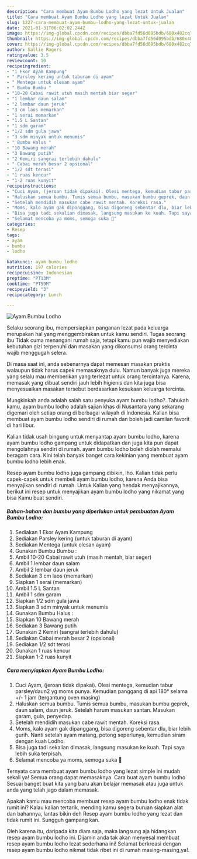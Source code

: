 ```yaml
---
description: "Cara membuat Ayam Bumbu Lodho yang lezat Untuk Jualan"
title: "Cara membuat Ayam Bumbu Lodho yang lezat Untuk Jualan"
slug: 1227-cara-membuat-ayam-bumbu-lodho-yang-lezat-untuk-jualan
date: 2021-01-31T06:02:02.244Z
image: https://img-global.cpcdn.com/recipes/dbba7fd56d095bdb/680x482cq70/ayam-bumbu-lodho-foto-resep-utama.jpg
thumbnail: https://img-global.cpcdn.com/recipes/dbba7fd56d095bdb/680x482cq70/ayam-bumbu-lodho-foto-resep-utama.jpg
cover: https://img-global.cpcdn.com/recipes/dbba7fd56d095bdb/680x482cq70/ayam-bumbu-lodho-foto-resep-utama.jpg
author: Sallie Rogers
ratingvalue: 3.5
reviewcount: 10
recipeingredient:
- "1 Ekor Ayam Kampung"
- " Parsley kering untuk taburan di ayam"
- " Mentega untuk olesan ayam"
- " Bumbu Bumbu "
- "10-20 Cabai rawit utuh masih mentah biar seger"
- "1 lembar daun salam"
- "2 lembar daun jeruk"
- "3 cm laos memarkan"
- "1 serai memarkan"
- "1.5 L Santan"
- "1 sdm garam"
- "1/2 sdm gula jawa"
- "3 sdm minyak untuk menumis"
- " Bumbu Halus "
- "10 Bawang merah"
- "3 Bawang putih"
- "2 Kemiri sangrai terlebih dahulu"
- " Cabai merah besar 2 opsional"
- "1/2 sdt terasi"
- "1 ruas kencur"
- "1-2 ruas kunyit"
recipeinstructions:
- "Cuci Ayam, (jeroan tidak dipakai). Olesi mentega, kemudian tabur parsley/daun2 yg moms punya. Kemudian panggang di api 180° selama +/- 1 jam (tergantung oven masing)"
- "Haluskan semua bumbu. Tumis semua bumbu, masukan bumbu geprek, daun salam, daun jeruk. Setelah harum masukan santan. Masukan garam, gula, penyedap."
- "Setelah mendidih masukan cabe rawit mentah. Koreksi rasa."
- "Moms, kalo ayam gak dipanggang, bisa digoreng sebentar dlu, biar lebih gurih. Nanti setelah ayam matang, potong seperlunya, kemudian siram dengan kuah Lodho."
- "Bisa juga tadi sekalian dimasak, langsung masukan ke kuah. Tapi saya lebih suka terpisah."
- "Selamat mencoba ya moms, semoga suka 🥰"
categories:
- Resep
tags:
- ayam
- bumbu
- lodho

katakunci: ayam bumbu lodho 
nutrition: 197 calories
recipecuisine: Indonesian
preptime: "PT13M"
cooktime: "PT59M"
recipeyield: "3"
recipecategory: Lunch

---
```



![Ayam Bumbu Lodho](https://img-global.cpcdn.com/recipes/dbba7fd56d095bdb/680x482cq70/ayam-bumbu-lodho-foto-resep-utama.jpg)

Selaku seorang ibu, mempersiapkan panganan lezat pada keluarga merupakan hal yang menggembirakan untuk kamu sendiri. Tugas seorang ibu Tidak cuma menangani rumah saja, tetapi kamu pun wajib menyediakan kebutuhan gizi terpenuhi dan masakan yang dikonsumsi orang tercinta wajib menggugah selera.

Di masa  saat ini, anda sebenarnya dapat memesan masakan praktis walaupun tidak harus capek memasaknya dulu. Namun banyak juga mereka yang selalu mau memberikan yang terlezat untuk orang tercintanya. Karena, memasak yang dibuat sendiri jauh lebih higienis dan kita juga bisa menyesuaikan masakan tersebut berdasarkan kesukaan keluarga tercinta. 



Mungkinkah anda adalah salah satu penyuka ayam bumbu lodho?. Tahukah kamu, ayam bumbu lodho adalah sajian khas di Nusantara yang sekarang digemari oleh setiap orang di berbagai wilayah di Indonesia. Kalian bisa membuat ayam bumbu lodho sendiri di rumah dan boleh jadi camilan favorit di hari libur.

Kalian tidak usah bingung untuk menyantap ayam bumbu lodho, karena ayam bumbu lodho gampang untuk didapatkan dan juga kita pun dapat mengolahnya sendiri di rumah. ayam bumbu lodho boleh diolah memalui beragam cara. Kini telah banyak banget cara kekinian yang membuat ayam bumbu lodho lebih enak.

Resep ayam bumbu lodho juga gampang dibikin, lho. Kalian tidak perlu capek-capek untuk membeli ayam bumbu lodho, karena Anda bisa menyajikan sendiri di rumah. Untuk Kalian yang hendak menyajikannya, berikut ini resep untuk menyajikan ayam bumbu lodho yang nikamat yang bisa Kamu buat sendiri.

<!--inarticleads1-->

##### Bahan-bahan dan bumbu yang diperlukan untuk pembuatan Ayam Bumbu Lodho:

1. Sediakan 1 Ekor Ayam Kampung
1. Sediakan  Parsley kering (untuk taburan di ayam)
1. Sediakan  Mentega (untuk olesan ayam)
1. Gunakan  Bumbu Bumbu :
1. Ambil 10-20 Cabai rawit utuh (masih mentah, biar seger)
1. Ambil 1 lembar daun salam
1. Ambil 2 lembar daun jeruk
1. Sediakan 3 cm laos (memarkan)
1. Siapkan 1 serai (memarkan)
1. Ambil 1.5 L Santan
1. Ambil 1 sdm garam
1. Siapkan 1/2 sdm gula jawa
1. Siapkan 3 sdm minyak untuk menumis
1. Gunakan  Bumbu Halus :
1. Siapkan 10 Bawang merah
1. Sediakan 3 Bawang putih
1. Gunakan 2 Kemiri (sangrai terlebih dahulu)
1. Sediakan  Cabai merah besar 2 (opsional)
1. Sediakan 1/2 sdt terasi
1. Gunakan 1 ruas kencur
1. Siapkan 1-2 ruas kunyit




<!--inarticleads2-->

##### Cara menyiapkan Ayam Bumbu Lodho:

1. Cuci Ayam, (jeroan tidak dipakai). Olesi mentega, kemudian tabur parsley/daun2 yg moms punya. Kemudian panggang di api 180° selama +/- 1 jam (tergantung oven masing)
1. Haluskan semua bumbu. Tumis semua bumbu, masukan bumbu geprek, daun salam, daun jeruk. Setelah harum masukan santan. Masukan garam, gula, penyedap.
1. Setelah mendidih masukan cabe rawit mentah. Koreksi rasa.
1. Moms, kalo ayam gak dipanggang, bisa digoreng sebentar dlu, biar lebih gurih. Nanti setelah ayam matang, potong seperlunya, kemudian siram dengan kuah Lodho.
1. Bisa juga tadi sekalian dimasak, langsung masukan ke kuah. Tapi saya lebih suka terpisah.
1. Selamat mencoba ya moms, semoga suka 🥰




Ternyata cara membuat ayam bumbu lodho yang lezat simple ini mudah sekali ya! Semua orang dapat memasaknya. Cara buat ayam bumbu lodho Sesuai banget buat kita yang baru akan belajar memasak atau juga untuk anda yang telah jago dalam memasak.

Apakah kamu mau mencoba membuat resep ayam bumbu lodho enak tidak rumit ini? Kalau kalian tertarik, mending kamu segera buruan siapkan alat dan bahannya, lantas bikin deh Resep ayam bumbu lodho yang lezat dan tidak rumit ini. Sungguh gampang kan. 

Oleh karena itu, daripada kita diam saja, maka langsung aja hidangkan resep ayam bumbu lodho ini. Dijamin anda tak akan menyesal membuat resep ayam bumbu lodho lezat sederhana ini! Selamat berkreasi dengan resep ayam bumbu lodho nikmat tidak ribet ini di rumah masing-masing,ya!.

